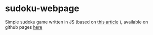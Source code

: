 # sudoku-webpage

Simple sudoku game written in JS (based on [this article](https://www.101computing.net/sudoku-generator-algorithm/) ), available on github pages [here](https://radosnystudent.github.io/sudoku-webpage/index.html)
